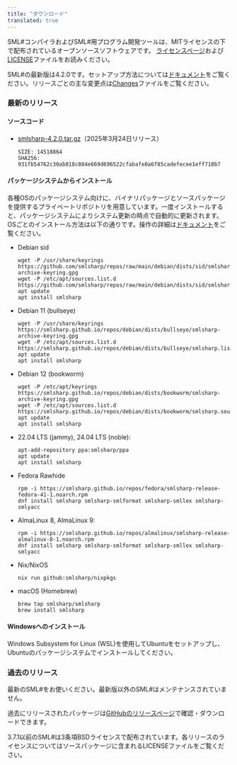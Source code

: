 ```yaml
---
title: "ダウンロード"
translated: true
---
```


SML#コンパイラおよびSML#用プログラム開発ツールは、MITライセンスの下で配布されているオープンソースソフトウェアです。
[ライセンスページ](../about/license/)および[LICENSE](https://github.com/smlsharp/smlsharp/blob/master/LICENSE)ファイルをお読みください。

SML#の最新版は4.2.0です。セットアップ方法については[ドキュメント](../documents/index.md)をご覧ください。リリースごとの主な変更点は[Changes](https://github.com/smlsharp/smlsharp/blob/master/Changes)ファイルをご覧ください。


### 最新のリリース

#### ソースコード

* [smlsharp-4.2.0.tar.gz](https://github.com/smlsharp/smlsharp/releases/download/v4.2.0/smlsharp-4.2.0.tar.gz)（2025年3月24日リリース）
  ```
  SIZE: 14518864
  SHA256: 931fb54762c30ab018c804e669d696522cfabafe0a6f85cadefecee1eff710b7
  ```

#### パッケージシステムからインストール

各種OSのパッケージシステム向けに、バイナリパッケージとソースパッケージを提供するプライベートリポジトリを用意しています。一度インストールすると、パッケージシステムによりシステム更新の時点で自動的に更新されます。OSごとのインストール方法は以下の通りです。操作の詳細は[ドキュメント](../documents/index.md)をご覧ください。

* Debian sid
  ```
  wget -P /usr/share/keyrings https://github.com/smlsharp/repos/raw/main/debian/dists/sid/smlsharp-archive-keyring.gpg
  wget -P /etc/apt/sources.list.d https://github.com/smlsharp/repos/raw/main/debian/dists/sid/smlsharp.list
  apt update
  apt install smlsharp
  ```

* Debian 11 (bullseye)
  ```
  wget -P /usr/share/keyrings https://smlsharp.github.io/repos/debian/dists/bullseye/smlsharp-archive-keyring.gpg
  wget -P /etc/apt/sources.list.d https://smlsharp.github.io/repos/debian/dists/bullseye/smlsharp.list
  apt update
  apt install smlsharp
  ```
* Debian 12 (bookworm)
  ```
  wget -P /etc/apt/keyrings https://smlsharp.github.io/repos/debian/dists/bookworm/smlsharp-archive-keyring.gpg
  wget -P /etc/apt/sources.list.d https://smlsharp.github.io/repos/debian/dists/bookworm/smlsharp.sources
  apt update
  apt install smlsharp
  ```

* 22.04 LTS (jammy), 24.04 LTS (noble):
  ```
  apt-add-repository ppa:smlsharp/ppa
  apt update
  apt install smlsharp
  ```

* Fedora Rawhide
  ```
  rpm -i https://smlsharp.github.io/repos/fedora/smlsharp-release-fedora-41-1.noarch.rpm
  dnf install smlsharp smlsharp-smlformat smlsharp-smllex smlsharp-smlyacc
  ```

* AlmaLinux 8, AlmaLinux 9:
  ```
  rpm -i https://smlsharp.github.io/repos/almalinux/smlsharp-release-almalinux-8-1.noarch.rpm
  dnf install smlsharp smlsharp-smlformat smlsharp-smllex smlsharp-smlyacc
  ```

* Nix/NixOS
  ```
  nix run github:smlsharp/nixpkgs
  ```

* macOS (Homebrew)
  ```
  brew tap smlsharp/smlsharp
  brew install smlsharp
  ```

#### Windowsへのインストール

Windows Subsystem for Linux (WSL)を使用してUbuntuをセットアップし、Ubuntuのパッケージシステムでインストールしてください。

### 過去のリリース

最新のSML#をお使いください。最新版以外のSML#はメンテナンスされていません。

過去にリリースされたパッケージは[GitHubのリリースページ](https://github.com/smlsharp/smlsharp/releases)で確認・ダウンロードできます。

3.7.1以前のSML#は3条項BSDライセンスで配布されています。各リリースのライセンスについてはソースパッケージに含まれるLICENSEファイルをご覧ください。
